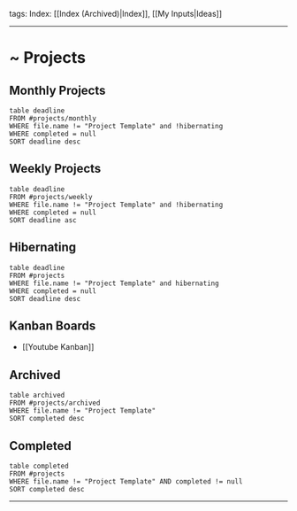 tags:
Index: [[Index (Archived)|Index]], [[My Inputs|Ideas]]
___
# ~ Projects
## Monthly Projects
```dataview
table deadline
FROM #projects/monthly
WHERE file.name != "Project Template" and !hibernating
WHERE completed = null
SORT deadline desc
```
## Weekly Projects
```dataview
table deadline
FROM #projects/weekly
WHERE file.name != "Project Template" and !hibernating
WHERE completed = null
SORT deadline asc
```
## Hibernating
```dataview
table deadline
FROM #projects
WHERE file.name != "Project Template" and hibernating
WHERE completed = null
SORT deadline desc
```
## Kanban Boards
- [[Youtube Kanban]]
## Archived
```dataview
table archived
FROM #projects/archived
WHERE file.name != "Project Template"
SORT completed desc
```
## Completed
```dataview
table completed
FROM #projects
WHERE file.name != "Project Template" AND completed != null
SORT completed desc
```
___